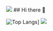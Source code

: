 <img src="https://capsule-render.vercel.app/api?type=waving&color=BDBDC8&height=150&section=header&text=Hello&fontSize=50" />
## Hi there 👋

![Top Langs](https://github-readme-stats.vercel.app/api/top-langs/?username=songtaeg&layout=compact)]
<img src="https://capsule-render.vercel.app/api?type=waving&color=BDBDC8&height=150&section=footer" />
